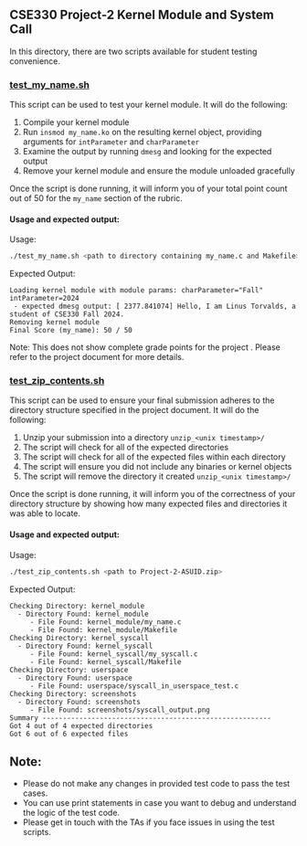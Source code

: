 ## CSE330 Project-2 Kernel Module and System Call

In this directory, there are two scripts available for student testing convenience.

### [test_my_name.sh](https://github.com/visa-lab/CSE330-OS/blob/project-2/test_my_name.sh)

This script can be used to test your kernel module. It will do the following:

1. Compile your kernel module
2. Run `insmod my_name.ko` on the resulting kernel object, providing arguments for `intParameter` and `charParameter`
3. Examine the output by running `dmesg` and looking for the expected output
4. Remove your kernel module and ensure the module unloaded gracefully

Once the script is done running, it will inform you of your total point count out of 50 for the `my_name` section of the rubric.

#### Usage and expected output:

Usage:
```bash
./test_my_name.sh <path to directory containing my_name.c and Makefile>
```

Expected Output:
```
Loading kernel module with module params: charParameter="Fall" intParameter=2024
 - expected dmesg output: [ 2377.841074] Hello, I am Linus Torvalds, a student of CSE330 Fall 2024.
Removing kernel module
Final Score (my_name): 50 / 50
```

Note: This does not show complete grade points for the project . Please refer to the project document for more details.


### [test_zip_contents.sh](https://github.com/visa-lab/CSE330-OS/blob/project-2/test_zip_contents.sh)

This script can be used to ensure your final submission adheres to the directory structure specified in the project document. It will do the following:

1. Unzip your submission into a directory `unzip_<unix timestamp>/`
2. The script will check for all of the expected directories
3. The script will check for all of the expected files within each directory
4. The script will ensure you did not include any binaries or kernel objects
5. The script will remove the directory it created `unzip_<unix timestamp>/`

Once the script is done running, it will inform you of the correctness of your directory structure by showing how many expected files and directories it was able to locate.

#### Usage and expected output:

Usage:
```bash
./test_zip_contents.sh <path to Project-2-ASUID.zip>
```

Expected Output:
```
Checking Directory: kernel_module
  - Directory Found: kernel_module
     - File Found: kernel_module/my_name.c
     - File Found: kernel_module/Makefile
Checking Directory: kernel_syscall
  - Directory Found: kernel_syscall
     - File Found: kernel_syscall/my_syscall.c
     - File Found: kernel_syscall/Makefile
Checking Directory: userspace
  - Directory Found: userspace
     - File Found: userspace/syscall_in_userspace_test.c
Checking Directory: screenshots
  - Directory Found: screenshots
     - File Found: screenshots/syscall_output.png
Summary --------------------------------------------------------
Got 4 out of 4 expected directories
Got 6 out of 6 expected files
```

## Note: 
- Please do not make any changes in provided test code to pass the test cases.
- You can use print statements in case you want to debug and understand the logic of the test code.
- Please get in touch with the TAs if you face issues in using the test scripts.
